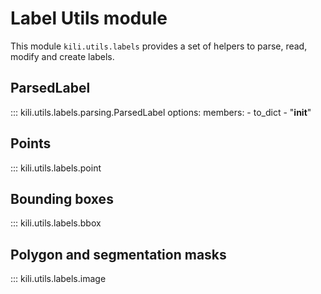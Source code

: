 # Label Utils module

This module `kili.utils.labels` provides a set of helpers to parse, read, modify and create labels.

## ParsedLabel

::: kili.utils.labels.parsing.ParsedLabel
    options:
        members:
            - to_dict
            - "__init__"

## Points

::: kili.utils.labels.point

## Bounding boxes

::: kili.utils.labels.bbox

## Polygon and segmentation masks

::: kili.utils.labels.image
